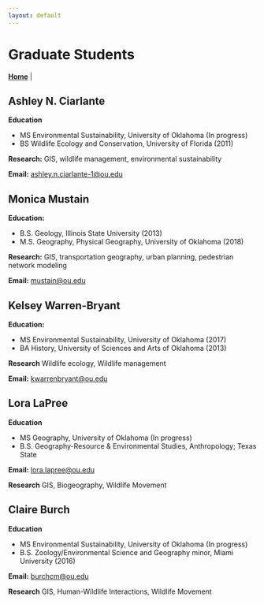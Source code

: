 ```yaml
---
layout: default
---
```

# Graduate Students
**[Home](./index.md)** |

## Ashley N. Ciarlante

**Education**
* MS Environmental Sustainability, University of Oklahoma (In progress)
* BS Wildlife Ecology and Conservation, University of Florida (2011)

**Research:**
GIS, wildlife management, environmental sustainability

**Email:**
<ashley.n.ciarlante-1@ou.edu>

## Monica Mustain

**Education:**
* B.S. Geology, Illinois State University (2013)
* M.S. Geography, Physical Geography, University of Oklahoma (2018)

**Research:**
GIS, transportation geography, urban planning, pedestrian network modeling

**Email:**
<mustain@ou.edu>

## Kelsey Warren-Bryant

**Education:**
* MS Environmental Sustainability, University of Oklahoma (2017)
* BA History, University of Sciences and Arts of Oklahoma (2013)

**Research**
Wildlife ecology, Wildlife management

**Email:**
<kwarrenbryant@ou.edu>

## Lora LaPree

**Education**
* MS Geography, University of Oklahoma (In progress)
* B.S. Geography-Resource & Environmental Studies, Anthropology; Texas State

**Email:**
<lora.lapree@ou.edu>

**Research**
GIS, Biogeography, Wildlife Movement

## Claire Burch

**Education**
* MS Environmental Sustainability, University of Oklahoma (In progress)
* B.S. Zoology/Environmental Science and Geography minor, Miami University (2016)

**Email:**
<burchcm@ou.edu>

**Research**
GIS, Human-Wildlife Interactions, Wildlife Movement

